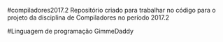 #compiladores2017.2
Repositório criado para trabalhar no código para o projeto da disciplina de Compiladores no período 2017.2

#Linguagem de programação GimmeDaddy
